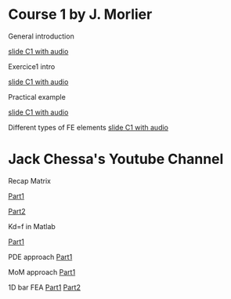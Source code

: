 # Course 1 by J. Morlier

General introduction

[slide C1 with audio](https://app.amanote.com/note-taking/document/16c3c1e9-68a1-460c-b7a3-a0a48317e9a2)

Exercice1 intro 

[slide C1 with audio](https://app.amanote.com/note-taking/document/830f8ac0-7c6e-4585-b725-4493262a3a4d)

Practical example

[slide C1 with audio](https://app.amanote.com/note-taking/document/7f788c32-3844-44f5-b357-cff084fcaacd)

Different types of FE elements [slide C1 with audio](https://app.amanote.com/note-taking/document/0746906a-1e85-4e31-bd69-95233fbcce88)


# Jack Chessa's Youtube Channel

Recap Matrix

[Part1](https://www.youtube.com/watch?v=LqupCQQF-WE&list=PL3A7B78F0E428DF72&index=3)

[Part2](https://www.youtube.com/watch?v=HrgfYPjFgNg&list=PL3A7B78F0E428DF72&index=4)

Kd=f in Matlab 

[Part1](https://www.youtube.com/watch?v=VMECToi88HE&list=PL3A7B78F0E428DF72&index=10)

PDE approach
[Part1](https://www.youtube.com/watch?v=sMmXxfYbxFc&list=PL3A7B78F0E428DF72&index=11)

MoM approach
[Part1](https://www.youtube.com/watch?v=-2milWD8rZk&list=PL3A7B78F0E428DF72&index=12)

1D bar FEA
[Part1](https://www.youtube.com/watch?v=zYPrPntBUEg&list=PL3A7B78F0E428DF72&index=6)
[Part2](https://www.youtube.com/watch?v=A6R3UIe5xQY&list=PL3A7B78F0E428DF72&index=5)
